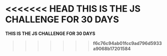 <<<<<<< HEAD
<b>THIS IS THE JS CHALLENGE FOR 30 DAYS<b>
=======
<b>THIS IS THE JS CHALLENGE FOR 30 DAYS<b> 
>>>>>>> f6c76c94ab01fcc9ad796d5933a9068b17201584
